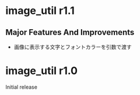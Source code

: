 # image_util r1.1
## Major Features And Improvements
* 画像に表示する文字とフォントカラーを引数で渡す

# image_util r1.0
Initial release
